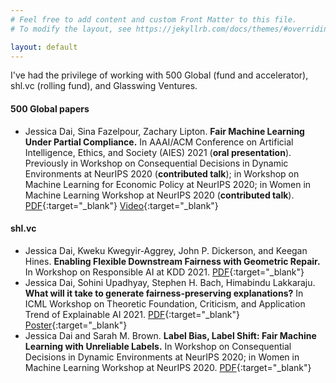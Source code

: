 ```yaml
---
# Feel free to add content and custom Front Matter to this file.
# To modify the layout, see https://jekyllrb.com/docs/themes/#overriding-theme-defaults

layout: default
---
```


I've had the privilege of working with 500 Global (fund and accelerator), shl.vc (rolling fund), and Glasswing Ventures.

#### 500 Global papers

- Jessica Dai, Sina Fazelpour, Zachary Lipton. **Fair Machine Learning Under Partial Compliance.** In AAAI/ACM Conference on Artificial Intelligence, Ethics, and Society (AIES) 2021 (**oral presentation**). Previously in Workshop on Consequential Decisions in Dynamic Environments at NeurIPS 2020 (**contributed talk**); in Workshop on Machine Learning for Economic Policy at NeurIPS 2020;
in Women in Machine Learning Workshop at NeurIPS 2020 (**contributed talk**). [PDF](https://arxiv.org/abs/2011.03654){:target="_blank"} [Video](https://slideslive.com/38942278/fair-machine-learning-under-partial-compliance){:target="_blank"}


#### shl.vc

- Jessica Dai, Kweku Kwegyir-Aggrey, John P. Dickerson, and Keegan Hines. **Enabling Flexible Downstream Fairness with Geometric Repair.** In Workshop on Responsible AI at KDD 2021. [PDF](https://sites.google.com/view/responsible-ai-kdd2021/accepted-papers){:target="_blank"}
- Jessica Dai, Sohini Upadhyay, Stephen H. Bach, Himabindu Lakkaraju. **What will it take to generate fairness-preserving explanations?** In ICML Workshop on Theoretic Foundation, Criticism, and Application Trend of Explainable AI 2021. [PDF](https://arxiv.org/pdf/2106.13346.pdf){:target="_blank"} [Poster](https://github.com/ICML2021-XAI/Summary-Slides/blob/main/What%20will%20it%20take%20to%20generate%20fairness-preserving%20explanations.pdf){:target="_blank"}
- Jessica Dai and Sarah M. Brown. **Label Bias, Label Shift: Fair Machine Learning with Unreliable Labels.** In Workshop on Consequential Decisions in Dynamic Environments at NeurIPS 2020; in Women in Machine Learning Workshop at NeurIPS 2020. [PDF](https://dynamicdecisions.github.io/assets/pdfs/29.pdf){:target="_blank"}
